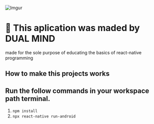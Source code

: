 ![Imgur](https://i.imgur.com/HZPbBfE.png)

# :space_invader: This aplication was maded by DUAL MIND
made for the sole purpose of educating the basics of react-native programming

## How to make this projects works
## Run the follow commands in your workspace path terminal.

1.  `npm install`
2.  `npx react-native run-android`